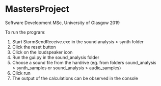 # MastersProject
Software Development MSc, University of Glasgow 2019


To run the program:
1. Start StormSendReceive.exe in the sound analysis > synth folder
2. Click the reset button
3. Click on the loudspeaker icon
4. Run the gui.py in the sound_analysis folder 
5. Choose a sound file from the hardrive (eg. from folders sound_analysis > synth_samples or sound_analysis > audio_samples)
6. Click run
7. The output of the calculations can be observed in the console
